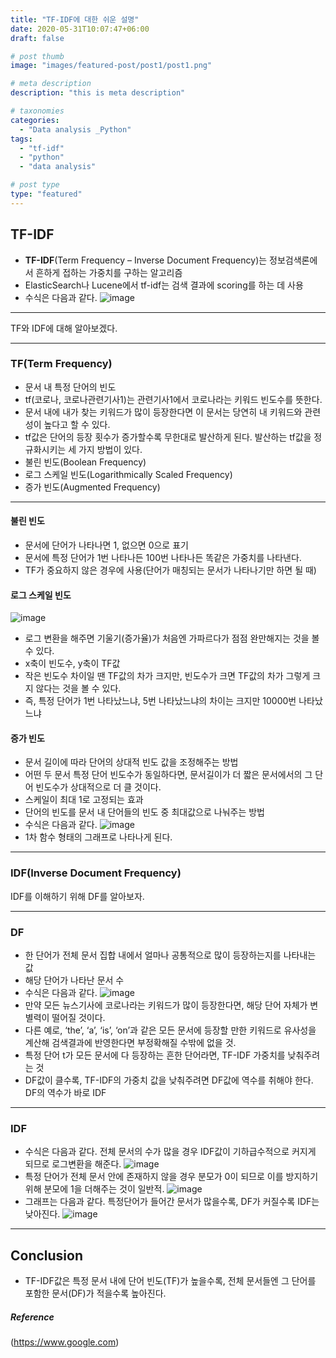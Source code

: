 ```yaml
---
title: "TF-IDF에 대한 쉬운 설명"
date: 2020-05-31T10:07:47+06:00
draft: false

# post thumb
image: "images/featured-post/post1/post1.png"

# meta description
description: "this is meta description"

# taxonomies
categories: 
  - "Data analysis _Python"
tags:
  - "tf-idf"
  - "python"
  - "data analysis"

# post type
type: "featured"
---
```


## TF-IDF

- **TF-IDF**(Term Frequency – Inverse Document Frequency)는 정보검색론에서 흔하게 접하는 가중치를 구하는 알고리즘
- ElasticSearch나 Lucene에서 tf-idf는 검색 결과에 scoring를 하는 데 사용
- 수식은 다음과 같다.
![image](../../images/featured-post/post1/img01.png)

<hr>

TF와 IDF에 대해 알아보겠다.

<hr>

### TF(Term Frequency)

- 문서 내 특정 단어의 빈도
- tf(코로나, 코로나관련기사1)는 관련기사1에서 코로나라는 키워드 빈도수를 뜻한다.
- 문서 내에 내가 찾는 키워드가 많이 등장한다면 이 문서는 당연히 내 키워드와 관련성이 높다고 할 수 있다.
- tf값은 단어의 등장 횟수가 증가할수록 무한대로 발산하게 된다. 발산하는 tf값을 정규화시키는 세 가지 방법이 있다.
- 불린 빈도(Boolean Frequency)
- 로그 스케일 빈도(Logarithmically Scaled Frequency)
- 증가 빈도(Augmented Frequency)

<hr>

#### 불린 빈도

- 문서에 단어가 나타나면 1, 없으면 0으로 표기
- 문서에 특정 단어가 1번 나타나든 100번 나타나든 똑같은 가중치를 나타낸다.
- TF가 중요하지 않은 경우에 사용(단어가 매칭되는 문서가 나타나기만 하면 될 때)

#### 로그 스케일 빈도

![image](../../images/featured-post/post1/img03.png)
- 로그 변환을 해주면 기울기(증가율)가 처음엔 가파르다가 점점 완만해지는 것을 볼 수 있다.
- x축이 빈도수, y축이 TF값
- 작은 빈도수 차이일 땐 TF값의 차가 크지만, 빈도수가 크면 TF값의 차가 그렇게 크지 않다는 것을 볼 수 있다.
- 즉, 특정 단어가 1번 나타났느냐, 5번 나타났느냐의 차이는 크지만 10000번 나타났느냐 

#### 증가 빈도

- 문서 길이에 따라 단어의 상대적 빈도 값을 조정해주는 방법
- 어떤 두 문서 특정 단어 빈도수가 동일하다면, 문서길이가 더 짧은 문서에서의 그 단어 빈도수가 상대적으로 더 클 것이다.
- 스케일이 최대 1로 고정되는 효과
- 단어의 빈도를 문서 내 단어들의 빈도 중 최대값으로 나눠주는 방법
- 수식은 다음과 같다.
![image](../../images/featured-post/post1/img06.png)
- 1차 함수 형태의 그래프로 나타나게 된다.

<hr>

### IDF(Inverse Document Frequency)
IDF를 이해하기 위해 DF를 알아보자.

<hr>

### DF

- 한 단어가 전체 문서 집합 내에서 얼마나 공통적으로 많이 등장하는지를 나타내는 값
- 해당 단어가 나타난 문서 수
- 수식은 다음과 같다.
![image](../../images/featured-post/post1/img07.png)
- 만약 모든 뉴스기사에 코로나라는 키워드가 많이 등장한다면, 해당 단어 자체가 변별력이 떨어질 것이다.
- 다른 예로, ‘the’, ‘a’, ‘is’, ‘on’과 같은 모든 문서에 등장할 만한 키워드로 유사성을 계산해 검색결과에 반영한다면 부정확해질 수밖에 없을 것.
- 특정 단어 t가 모든 문서에 다 등장하는 흔한 단어라면, TF-IDF 가중치를 낮춰주려는 것
- DF값이 클수록, TF-IDF의 가중치 값을 낮춰주려면 DF값에 역수를 취해야 한다. DF의 역수가 바로 IDF

<hr>

### IDF

- 수식은 다음과 같다. 전체 문서의 수가 많을 경우 IDF값이 기하급수적으로 커지게 되므로 로그변환을 해준다.
![image](../../images/featured-post/post1/img08.png)
- 특정 단어가 전체 문서 안에 존재하지 않을 경우 분모가 0이 되므로 이를 방지하기 위해 분모에 1을 더해주는 것이 일반적.
![image](../../images/featured-post/post1/img09.png)
- 그래프는 다음과 같다. 특정단어가 들어간 문서가 많을수록, DF가 커질수록 IDF는 낮아진다.
![image](../../images/featured-post/post1/img10.png)

<hr>

## Conclusion
- TF-IDF값은 특정 문서 내에 단어 빈도(TF)가 높을수록, 전체 문서들엔 그 단어를 포함한 문서(DF)가 적을수록 높아진다.


##### Reference
(https://www.google.com)

<!-- 
##### Heading 5
###### Heading 6

<hr>

##### Emphasis

Emphasis, aka italics, with *asterisks* or _underscores_.

Strong emphasis, aka bold, with **asterisks** or __underscores__.

Combined emphasis with **asterisks and _underscores_**.

Strikethrough uses two tildes. ~~Scratch this.~~

<hr>

##### Link
[I'm an inline-style link](https://www.google.com)

[I'm an inline-style link with title](https://www.google.com "Google's Homepage")

[I'm a reference-style link][Arbitrary case-insensitive reference text]

[I'm a relative reference to a repository file](../blob/master/LICENSE)

[You can use numbers for reference-style link definitions][1]

Or leave it empty and use the [link text itself].

URLs and URLs in angle brackets will automatically get turned into links. 
http://www.example.com or <http://www.example.com> and sometimes 
example.com (but not on Github, for example).

Some text to show that the reference links can follow later.

[arbitrary case-insensitive reference text]: https://www.mozilla.org
[1]: http://slashdot.org
[link text itself]: http://www.reddit.com

<hr>

##### Paragraph

Lorem ipsum dolor sit amet consectetur adipisicing elit. Quam nihil enim maxime corporis cumque totam aliquid nam sint inventore optio modi neque laborum officiis necessitatibus, facilis placeat pariatur! Voluptatem, sed harum pariatur adipisci voluptates voluptatum cumque, porro sint minima similique magni perferendis fuga! Optio vel ipsum excepturi tempore reiciendis id quidem? Vel in, doloribus debitis nesciunt fugit sequi magnam accusantium modi neque quis, vitae velit, pariatur harum autem a! Velit impedit atque maiores animi possimus asperiores natus repellendus excepturi sint architecto eligendi non, omnis nihil. Facilis, doloremque illum. Fugit optio laborum minus debitis natus illo perspiciatis corporis voluptatum rerum laboriosam.

<hr>

##### List

1. List item
2. List item
3. List item
4. List item
5. List item

##### Unordered List

* List item
* List item
* List item
* List item
* List item

<hr>

##### Code and Syntax Highlighting

Inline `code` has `back-ticks around` it.

```javascript
var s = "JavaScript syntax highlighting";
alert(s);
```
 
```python
s = "Python syntax highlighting"
print s
```
 
```
No language indicated, so no syntax highlighting. 
But let's throw in a <b>tag</b>.
```

<hr>

##### Blockquote

> This is a blockquote example.

<hr>

##### Inline HTML

You can also use raw HTML in your Markdown, and it'll mostly work pretty well.

<dl>
  <dt>Definition list</dt>
  <dd>Is something people use sometimes.</dd>

  <dt>Markdown in HTML</dt>
  <dd>Does *not* work **very** well. Use HTML <em>tags</em>.</dd>
</dl>


<hr>

##### Tables

Colons can be used to align columns.

| Tables        | Are           | Cool  |
| ------------- |:-------------:| -----:|
| col 3 is      | right-aligned | $1600 |
| col 2 is      | centered      |   $12 |
| zebra stripes | are neat      |    $1 |

There must be at least 3 dashes separating each header cell.
The outer pipes (|) are optional, and you don't need to make the 
raw Markdown line up prettily. You can also use inline Markdown.

Markdown | Less | Pretty
--- | --- | ---
*Still* | `renders` | **nicely**
1 | 2 | 3

<hr>

##### Image

![image](../../images/post/post-1.jpg)

<hr>

##### Youtube video

{{< youtube C0DPdy98e4c >}} -->